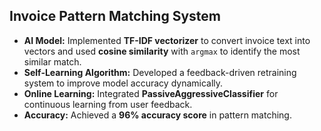 ## Invoice Pattern Matching System

- **AI Model:** Implemented **TF-IDF vectorizer** to convert invoice text into vectors and used **cosine similarity** with `argmax` to identify the most similar match.
- **Self-Learning Algorithm:** Developed a feedback-driven retraining system to improve model accuracy dynamically.
- **Online Learning:** Integrated **PassiveAggressiveClassifier** for continuous learning from user feedback.
- **Accuracy:** Achieved a **96% accuracy score** in pattern matching.
